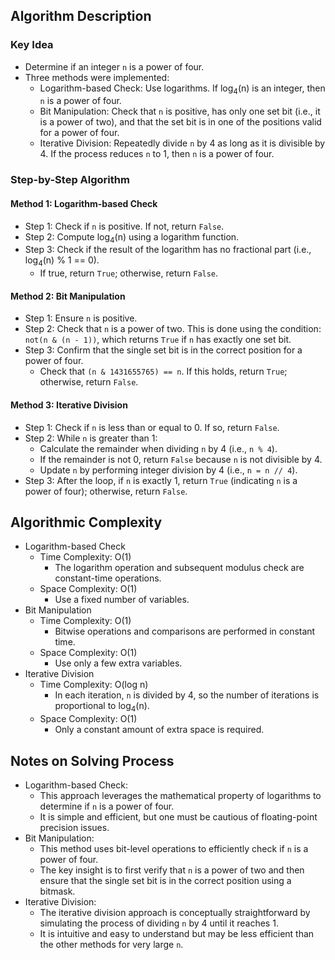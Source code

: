 ## Algorithm Description
### Key Idea
- Determine if an integer ```n``` is a power of four.
- Three methods were implemented:
  - Logarithm-based Check: Use logarithms. If log<sub>4</sub>(n) is an integer, then ```n``` is a power of four.
  - Bit Manipulation: Check that ```n``` is positive, has only one set bit (i.e., it is a power of two), and that the set bit is in one of the positions valid for a power of four.
  - Iterative Division: Repeatedly divide ```n``` by 4 as long as it is divisible by 4. If the process reduces ```n``` to 1, then ```n``` is a power of four.

### Step-by-Step Algorithm
#### Method 1: Logarithm-based Check
- Step 1: Check if ```n``` is positive. If not, return ```False```.
- Step 2: Compute log<sub>4</sub>(n) using a logarithm function.
- Step 3: Check if the result of the logarithm has no fractional part (i.e., log<sub>4</sub>(n) % 1 == 0).
  - If true, return ```True```; otherwise, return ```False```.
#### Method 2: Bit Manipulation
- Step 1: Ensure ```n``` is positive.
- Step 2: Check that ```n``` is a power of two. This is done using the condition: ```not(n & (n - 1))```, which returns ```True``` if ```n``` has exactly one set bit.
- Step 3: Confirm that the single set bit is in the correct position for a power of four.
  - Check that ```(n & 1431655765) == n```. If this holds, return ```True```; otherwise, return ```False```.
#### Method 3: Iterative Division
- Step 1: Check if ```n``` is less than or equal to 0. If so, return ```False```.
- Step 2: While ```n``` is greater than 1:
  - Calculate the remainder when dividing ```n``` by 4 (i.e., ```n % 4```).
  - If the remainder is not 0, return ```False``` because ```n``` is not divisible by 4.
  - Update ```n``` by performing integer division by 4 (i.e., ```n = n // 4```).
- Step 3: After the loop, if ```n``` is exactly 1, return ```True``` (indicating ```n``` is a power of four); otherwise, return ```False```.

## Algorithmic Complexity
- Logarithm-based Check
  - Time Complexity: O(1)
    - The logarithm operation and subsequent modulus check are constant-time operations.
  - Space Complexity: O(1)
    - Use a fixed number of variables.
- Bit Manipulation
  - Time Complexity: O(1)
    - Bitwise operations and comparisons are performed in constant time.
  - Space Complexity: O(1)
    - Use only a few extra variables.
- Iterative Division
  - Time Complexity: O(log n)
    - In each iteration, ```n``` is divided by 4, so the number of iterations is proportional to log<sub>4</sub>(n).
  - Space Complexity: O(1)
    - Only a constant amount of extra space is required.

## Notes on Solving Process
- Logarithm-based Check:
  - This approach leverages the mathematical property of logarithms to determine if ```n``` is a power of four.
  - It is simple and efficient, but one must be cautious of floating-point precision issues.
- Bit Manipulation:
  - This method uses bit-level operations to efficiently check if ```n``` is a power of four.
  - The key insight is to first verify that ```n``` is a power of two and then ensure that the single set bit is in the correct position using a bitmask.
- Iterative Division:
  - The iterative division approach is conceptually straightforward by simulating the process of dividing ```n``` by 4 until it reaches 1.
  - It is intuitive and easy to understand but may be less efficient than the other methods for very large ```n```.